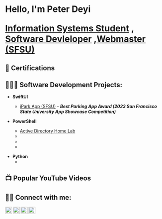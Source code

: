 <h1>Hello, I'm Peter Deyi <br/> 

<a href="https://www.linkedin.com/in/peterdeyi/">Information Systems Student</a> ,<a href="https://github.com/petermvgz"> Software Devleloper</a> ,<a href="https://ehs.sfsu.edu">Webmaster (SFSU)</a></h1>
<h2>📄 Certifications</h2>

<h2>👨🏿‍💻 Software Development Projects:</h2>

- <b>SwiftUI</b>
  - [iPark App (SFSU)](https://github.com/petermvgz/iParkApp-master) - <b><i>Best Parking App Award (2023 San Francisco State University App Showcase Competition)</b></i>

  
- <b>PowerShell</b>
  - [Active Directory Home Lab](https://github.com/petermvgz)
  - []()
  - []()
  - []()
<!--
- <b></b>
  - []()
  - []()
  - []()
-->

- <b>Python</b>
  - []()

<h2>📺 Popular YouTube Videos</h2>
<!--
- []()
- []()
- []()
- []()
- []()
-->
<h2>🤳🏾 Connect with me:</h2>

[<img align="left" alt="Peter Deyi | YouTube" width="22px" src="https://cdn.jsdelivr.net/npm/simple-icons@v3/icons/youtube.svg" />][youtube]
[<img align="left" alt="Peter Deyi | Twitter" width="22px" src="https://cdn.jsdelivr.net/npm/simple-icons@v3/icons/twitter.svg" />][twitter]
[<img align="left" alt="Peter Deyi | LinkedIn" width="22px" src="https://cdn.jsdelivr.net/npm/simple-icons@v3/icons/linkedin.svg" />][linkedin]
[<img align="left" alt="Peter Deyi | Instagram" width="22px" src="https://cdn.jsdelivr.net/npm/simple-icons@v3/icons/instagram.svg" />][instagram]

[twitter]: https://twitter.com/
[youtube]: https://www.youtube.com/@peterdeyi/about
[instagram]: https://www.instagram.com/
[linkedin]: https://www.linkedin.com/in/peterdeyi/

<!--
**petermvgz/petermvgz** is a ✨ _special_ ✨ repository because its `README.md` (this file) appears on your GitHub profile.

Here are some ideas to get you started:

- 🔭 I’m currently working on ...
- 🌱 I’m currently learning ...
- 👯 I’m looking to collaborate on ...
- 🤔 I’m looking for help with ...
- 💬 Ask me about ...
- 📫 How to reach me: ...
- 😄 Pronouns: ...
- ⚡ Fun fact: ...
-->
